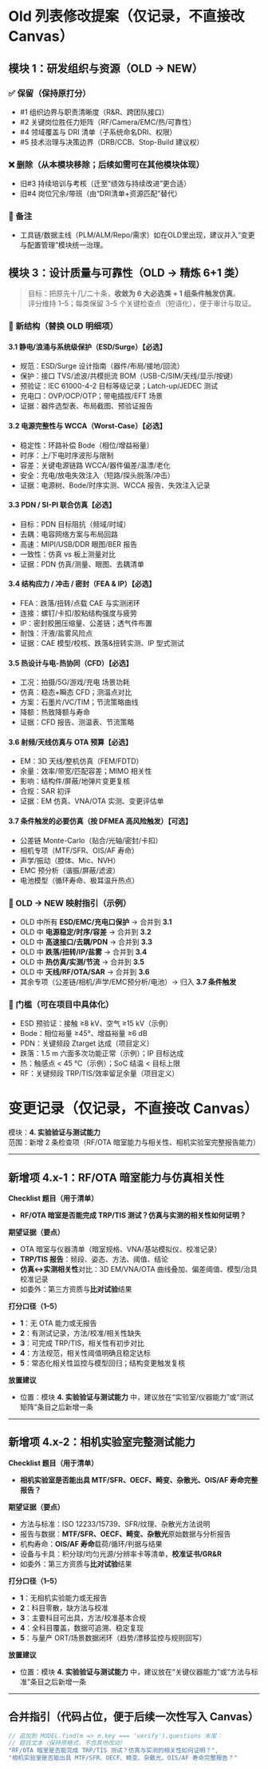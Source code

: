 # Old 列表修改提案（仅记录，不直接改Canvas）

## 模块 1：研发组织与资源（OLD → NEW）

### ✅ 保留（保持原打分）
- #1 组织边界与职责清晰度（R&R、跨团队接口）
- #2 关键岗位胜任力矩阵（RF/Camera/EMC/热/可靠性）
- #4 领域覆盖与 DRI 清单（子系统命名DRI、权限）
- #5 技术治理与决策边界（DRB/CCB、Stop-Build 建议权）

### ❌ 删除（从本模块移除；后续如需可在其他模块体现）
- 旧#3 持续培训与考核（迁至“绩效与持续改进”更合适）
- 旧#4 岗位冗余/带班（由“DRI清单+资源匹配”替代）

### 📝 备注
- 工具链/数据主线（PLM/ALM/Repo/需求）如在OLD里出现，建议并入“变更与配置管理”模块统一治理。


## 模块 3：设计质量与可靠性（OLD → 精炼 6+1 类）

> 目标：把原先十几/二十条，**收敛为 6 大必选类 + 1 组条件触发仿真**。  
> 评分维持 1–5；每类保留 3–5 个关键检查点（短语化），便于审计与取证。

### 🧩 新结构（替换 OLD 明细项）

#### 3.1 静电/浪涌与系统级保护（ESD/Surge）【必选】
- 规范：ESD/Surge 设计指南（器件/布局/接地/回流）
- 保护：接口 TVS/滤波/共模扼流 BOM（USB-C/SIM/天线/显示/按键）
- 预验证：IEC 61000-4-2 目标等级记录；Latch-up/JEDEC 测试
- 充电口：OVP/OCP/OTP；带电插拔/EFT 场景
- 证据：器件选型表、布局截图、预验证报告

#### 3.2 电源完整性与 WCCA（Worst-Case）【必选】
- 稳定性：环路补偿 Bode（相位/增益裕量）
- 时序：上/下电时序波形与限制
- 容差：关键电源链路 WCCA/器件偏差/温漂/老化
- 安全：充电/放电失效注入（短路/探头脱落/冲击）
- 证据：电源树、Bode/时序实测、WCCA 报告、失效注入记录

#### 3.3 PDN / SI-PI 联合仿真【必选】
- 目标：PDN 目标阻抗（频域/时域）
- 去耦：电容网络方案与布局回路
- 高速：MIPI/USB/DDR 眼图/BER 报告
- 一致性：仿真 vs 板上测量对比
- 证据：PDN 仿真/测量、眼图、去耦清单

#### 3.4 结构应力 / 冲击 / 密封（FEA & IP）【必选】
- FEA：跌落/扭转/点载 CAE 与实测闭环
- 连接：螺钉/卡扣/胶粘结构强度与疲劳
- IP：密封胶圈压缩量、公差链；透气件布置
- 耐蚀：汗液/盐雾风险点
- 证据：CAE 模型/校核、跌落&扭转实测、IP 型式测试

#### 3.5 热设计与电-热协同（CFD）【必选】
- 工况：拍摄/5G/游戏/充电 场景功耗
- 仿真：稳态+瞬态 CFD；测温点对比
- 方案：石墨片/VC/TIM；节流策略曲线
- 降额：热致降额与寿命
- 证据：CFD 报告、测温表、节流策略

#### 3.6 射频/天线仿真与 OTA 预算【必选】
- EM：3D 天线/整机仿真（FEM/FDTD）
- 余量：效率/带宽/匹配容差；MIMO 相关性
- 影响：结构件/屏蔽/地弹片变更复核
- 合规：SAR 初评
- 证据：EM 仿真、VNA/OTA 实测、变更评估单

#### 3.7 条件触发的必要仿真（按 DFMEA 高风险触发）【可选】
- 公差链 Monte-Carlo（贴合/光轴/密封/卡扣）
- 相机专项（MTF/SFR、OIS/AF 寿命）
- 声学/振动（腔体、Mic、NVH）
- EMC 预分析（谐振/屏蔽/滤波）
- 电池模型（循环寿命、极耳温升热点）

### 🔁 OLD → NEW 映射指引（示例）
- OLD 中所有 **ESD/EMC/充电口保护** → 合并到 **3.1**  
- OLD 中 **电源稳定/时序/容差** → 合并到 **3.2**  
- OLD 中 **高速接口/去耦/PDN** → 合并到 **3.3**  
- OLD 中 **跌落/扭转/IP/盐雾** → 合并到 **3.4**  
- OLD 中 **热仿真/实测/节流** → 合并到 **3.5**  
- OLD 中 **天线/RF/OTA/SAR** → 合并到 **3.6**  
- 其余专项（公差链/相机/声学/EMC预分析/电池）→ 归入 **3.7 条件触发**

### 📏 门槛（可在项目中具体化）
- ESD 预验证：接触 ≥8 kV、空气 ≥15 kV（示例）  
- Bode：相位裕量 ≥45°、增益裕量 ≥6 dB  
- PDN：关键频段 Ztarget 达成（项目定义）  
- 跌落：1.5 m 六面多次功能正常（示例）；IP 目标达成  
- 热：触感点 < 45 °C（示例）；SoC 结温 < 目标上限  
- RF：关键频段 TRP/TIS/效率留足余量（项目定义）

# 变更记录（仅记录，不直接改 Canvas）
模块：**4. 实验验证与测试能力**  
范围：新增 2 条检查项（RF/OTA 暗室能力与相关性、相机实验室完整报告能力）

---

## 新增项 4.x-1：RF/OTA 暗室能力与仿真相关性
**Checklist 题目（用于清单）**  
- **RF/OTA 暗室是否能完成 TRP/TIS 测试？仿真与实测的相关性如何证明？**

**期望证据（要点）**  
- OTA 暗室与仪器清单（暗室规格、VNA/基站模拟仪、校准记录）  
- **TRP/TIS 报告**：频段、姿态、方法、阈值、结论  
- **仿真↔实测相关性**对比：3D EM/VNA/OTA 曲线叠加、偏差阈值、模型/治具校准记录  
- 如委外：第三方资质与**比对试验**结果

**打分口径（1–5）**  
- **1**：无 OTA 能力或无报告  
- **2**：有测试记录，方法/校准/相关性缺失  
- **3**：可完成 TRP/TIS，相关性有初步对比  
- **4**：方法规范，相关性阈值明确且稳定达标  
- **5**：常态化相关性监控与模型回归；结构变更触发复核

**放置建议**  
- 位置：模块 **4. 实验验证与测试能力** 中，建议放在“实验室/仪器能力”或“测试矩阵”条目之后新增一条

---

## 新增项 4.x-2：相机实验室完整测试能力
**Checklist 题目（用于清单）**  
- **相机实验室是否能出具 MTF/SFR、OECF、畸变、杂散光、OIS/AF 寿命完整报告？**

**期望证据（要点）**  
- 方法与标准：ISO 12233/15739、SFR/纹理、杂散光方法说明  
- 报告与数据：**MTF/SFR、OECF、畸变、杂散光**原始数据与分析报告  
- 机构寿命：**OIS/AF 寿命**载荷/循环/判据与结果  
- 设备与卡具：积分球/均匀光源/分辨率卡等清单，**校准证书/GR&R**  
- 如委外：第三方资质与**比对试验**结果

**打分口径（1–5）**  
- **1**：无相机实验能力或无报告  
- **2**：科目零散，缺方法与校准  
- **3**：主要科目可出具，方法/校准基本合规  
- **4**：全科目覆盖，数据可追溯、稳定复现  
- **5**：与量产 ORT/场景数据闭环（趋势/漂移监控与规则回写）

**放置建议**  
- 位置：模块 **4. 实验验证与测试能力** 中，建议放在“关键仪器能力”或“方法与标准”条目之后新增一条

---

## 合并指引（代码占位，便于后续一次性写入 Canvas）
```js
// 追加到 MODEL.find(m => m.key === 'verify').questions 末尾：
// 题目文本（保持原格式，不含其他改动）
"RF/OTA 暗室是否能完成 TRP/TIS 测试？仿真与实测的相关性如何证明？",
"相机实验室是否能出具 MTF/SFR、OECF、畸变、杂散光、OIS/AF 寿命完整报告？"


